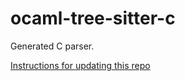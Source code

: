 # ocaml-tree-sitter-c

Generated C parser.

[Instructions for updating this repo](https://github.com/returntocorp/ocaml-tree-sitter-languages/blob/main/doc/release.md)

